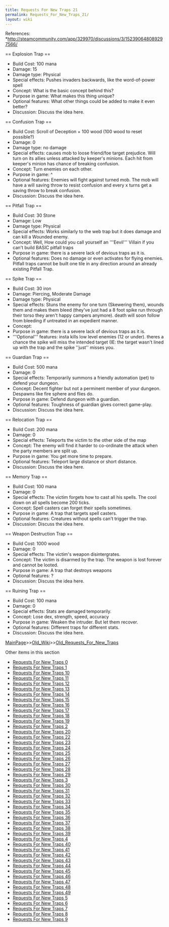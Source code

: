 ```yaml
---
title: Requests For New Traps 21
permalink: Requests_For_New_Traps_21/
layout: wiki
---
```

References:
*http://steamcommunity.com/app/329970/discussions/3/152390648089297566/


== Explosion Trap ==
* Build Cost: 100 mana
* Damage: 15
* Damage type: Physical
* Special effects: Pushes invaders backwards, like the word-of-power spell
* Concept: What is the basic concept behind this?
* Purpose in game: What makes this thing unique?
* Optional features: What other things could be added to make it even better?
* Discussion: Discuss the idea here.

== Confusion Trap ==
* Build Cost: Scroll of Deception + 100 wood (100 wood to reset possible?)
* Damage: 0
* Damage type: no damage
* Special effects: causes mob to loose friend/foe target prejudice. Will turn on its allies unless attacked by keeper's minions. Each hit from keeper's minion has chance of breaking confusion.
* Concept: Turn enemies on each other.
* Purpose in game: ^
* Optional features: Enemies will fight against turned mob. The mob will have a will saving throw to resist confusion and every x turns get a saving throw to break confusion.
* Discussion: Discuss the idea here.

== Pitfall Trap ==
* Build Cost: 30 Stone
* Damage: Low
* Damage type: Physical
* Special effects: Works similarly to the web trap but it does damage and can kill a Wounded enemy.
* Concept: Well, How could you call yourself an '''Eevil''' Villain if you can't build BASIC pitfall traps 
* Purpose in game: there is a severe lack of devious traps as it is.
* Optional features: Does no damage or even activates for flying enemies. Pitfall traps cannot be built one tile in any direction around an already existing Pitfall Trap.

== Spike Trap ==
* Build Cost: 30 iron
* Damage: Piercing, Moderate Damage
* Damage type: Physical
* Special effects: Stuns the enemy for one turn (Skewering them), wounds them and makes them bleed (they've just had a 8 foot spike run through their torso they aren't happy campers anymore). death will soon follow from bleeding if untreated in an expedient manner.
* Concept:  
* Purpose in game: there is a severe lack of devious traps as it is.
* '''Optional''' features: insta kills low level enemies (12 or under). theres a chance the spike will miss the intended target (IE: the target wasn't lined up with the trap and the spike ''just'' misses you.

== Guardian Trap ==
* Build Cost: 500 mana
* Damage: 0
* Special effects: Temporarily summons a friendly automation (pet) to defend your dungeon.
* Concept: Decent fighter but not a perminent member of your dungeon. Despawns like fire sphere and flies do.
* Purpose in game: Defend dungeon with a guardian. 
* Optional features: Toughness of guardian gives correct game-play.
* Discussion: Discuss the idea here.

== Relocation Trap ==
* Build Cost: 200 mana
* Damage: 0
* Special effects: Teleports the victim to the other side of the map
* Concept: The enemy will find it harder to co-ordinate the attack when the party members are split up.
* Purpose in game: You get more time to prepare.
* Optional features: Teleport large distance or short distance.
* Discussion: Discuss the idea here.

== Memory Trap ==
* Build Cost: 100 mana
* Damage: 0
* Special effects: The victim forgets how to cast all his spells. The cool down on all spells become 200 ticks.
* Concept: Spell casters can forget their spells sometimes.
* Purpose in game: A trap that targets spell casters.
* Optional features: Creatures without spells can't trigger the trap.
* Discussion: Discuss the idea here.

== Weapon Destruction Trap ==
* Build Cost: 1000 wood
* Damage: 0
* Special effects: The victim's weapon disintergrates.
* Concept: The victim is disarmed by the trap. The weapon is lost forever and cannot be looted.
* Purpose in game: A trap that destroys weapons
* Optional features: ?
* Discussion: Discuss the idea here.

== Ruining Trap ==
* Build Cost: 100 mana
* Damage: 0
* Special effects: Stats are damaged temporarily.
* Concept: Lose dex, strength, speed, accuracy
* Purpose in game: Weaken the intruder. But let them recover.
* Optional features: Different traps for different stats.
* Discussion: Discuss the idea here.

[MainPage](/keeperrl_wiki/ "wikilink")>>[Old_Wiki](/keeperrl_wiki/Old_Wiki "wikilink")>>[Old_Requests_For_New_Traps](/keeperrl_wiki/Old_Requests_For_New_Traps "wikilink")

Other items in this section
-    [Requests For New Traps 0](/keeperrl_wiki/Requests_For_New_Traps_0 "wikilink")
-    [Requests For New Traps 1](/keeperrl_wiki/Requests_For_New_Traps_1 "wikilink")
-    [Requests For New Traps 10](/keeperrl_wiki/Requests_For_New_Traps_10 "wikilink")
-    [Requests For New Traps 11](/keeperrl_wiki/Requests_For_New_Traps_11 "wikilink")
-    [Requests For New Traps 12](/keeperrl_wiki/Requests_For_New_Traps_12 "wikilink")
-    [Requests For New Traps 13](/keeperrl_wiki/Requests_For_New_Traps_13 "wikilink")
-    [Requests For New Traps 14](/keeperrl_wiki/Requests_For_New_Traps_14 "wikilink")
-    [Requests For New Traps 15](/keeperrl_wiki/Requests_For_New_Traps_15 "wikilink")
-    [Requests For New Traps 16](/keeperrl_wiki/Requests_For_New_Traps_16 "wikilink")
-    [Requests For New Traps 17](/keeperrl_wiki/Requests_For_New_Traps_17 "wikilink")
-    [Requests For New Traps 18](/keeperrl_wiki/Requests_For_New_Traps_18 "wikilink")
-    [Requests For New Traps 19](/keeperrl_wiki/Requests_For_New_Traps_19 "wikilink")
-    [Requests For New Traps 2](/keeperrl_wiki/Requests_For_New_Traps_2 "wikilink")
-    [Requests For New Traps 20](/keeperrl_wiki/Requests_For_New_Traps_20 "wikilink")
-    [Requests For New Traps 22](/keeperrl_wiki/Requests_For_New_Traps_22 "wikilink")
-    [Requests For New Traps 23](/keeperrl_wiki/Requests_For_New_Traps_23 "wikilink")
-    [Requests For New Traps 24](/keeperrl_wiki/Requests_For_New_Traps_24 "wikilink")
-    [Requests For New Traps 25](/keeperrl_wiki/Requests_For_New_Traps_25 "wikilink")
-    [Requests For New Traps 26](/keeperrl_wiki/Requests_For_New_Traps_26 "wikilink")
-    [Requests For New Traps 27](/keeperrl_wiki/Requests_For_New_Traps_27 "wikilink")
-    [Requests For New Traps 28](/keeperrl_wiki/Requests_For_New_Traps_28 "wikilink")
-    [Requests For New Traps 29](/keeperrl_wiki/Requests_For_New_Traps_29 "wikilink")
-    [Requests For New Traps 3](/keeperrl_wiki/Requests_For_New_Traps_3 "wikilink")
-    [Requests For New Traps 30](/keeperrl_wiki/Requests_For_New_Traps_30 "wikilink")
-    [Requests For New Traps 31](/keeperrl_wiki/Requests_For_New_Traps_31 "wikilink")
-    [Requests For New Traps 32](/keeperrl_wiki/Requests_For_New_Traps_32 "wikilink")
-    [Requests For New Traps 33](/keeperrl_wiki/Requests_For_New_Traps_33 "wikilink")
-    [Requests For New Traps 34](/keeperrl_wiki/Requests_For_New_Traps_34 "wikilink")
-    [Requests For New Traps 35](/keeperrl_wiki/Requests_For_New_Traps_35 "wikilink")
-    [Requests For New Traps 36](/keeperrl_wiki/Requests_For_New_Traps_36 "wikilink")
-    [Requests For New Traps 37](/keeperrl_wiki/Requests_For_New_Traps_37 "wikilink")
-    [Requests For New Traps 38](/keeperrl_wiki/Requests_For_New_Traps_38 "wikilink")
-    [Requests For New Traps 39](/keeperrl_wiki/Requests_For_New_Traps_39 "wikilink")
-    [Requests For New Traps 4](/keeperrl_wiki/Requests_For_New_Traps_4 "wikilink")
-    [Requests For New Traps 40](/keeperrl_wiki/Requests_For_New_Traps_40 "wikilink")
-    [Requests For New Traps 41](/keeperrl_wiki/Requests_For_New_Traps_41 "wikilink")
-    [Requests For New Traps 42](/keeperrl_wiki/Requests_For_New_Traps_42 "wikilink")
-    [Requests For New Traps 43](/keeperrl_wiki/Requests_For_New_Traps_43 "wikilink")
-    [Requests For New Traps 44](/keeperrl_wiki/Requests_For_New_Traps_44 "wikilink")
-    [Requests For New Traps 45](/keeperrl_wiki/Requests_For_New_Traps_45 "wikilink")
-    [Requests For New Traps 46](/keeperrl_wiki/Requests_For_New_Traps_46 "wikilink")
-    [Requests For New Traps 47](/keeperrl_wiki/Requests_For_New_Traps_47 "wikilink")
-    [Requests For New Traps 48](/keeperrl_wiki/Requests_For_New_Traps_48 "wikilink")
-    [Requests For New Traps 49](/keeperrl_wiki/Requests_For_New_Traps_49 "wikilink")
-    [Requests For New Traps 5](/keeperrl_wiki/Requests_For_New_Traps_5 "wikilink")
-    [Requests For New Traps 6](/keeperrl_wiki/Requests_For_New_Traps_6 "wikilink")
-    [Requests For New Traps 7](/keeperrl_wiki/Requests_For_New_Traps_7 "wikilink")
-    [Requests For New Traps 8](/keeperrl_wiki/Requests_For_New_Traps_8 "wikilink")
-    [Requests For New Traps 9](/keeperrl_wiki/Requests_For_New_Traps_9 "wikilink")
